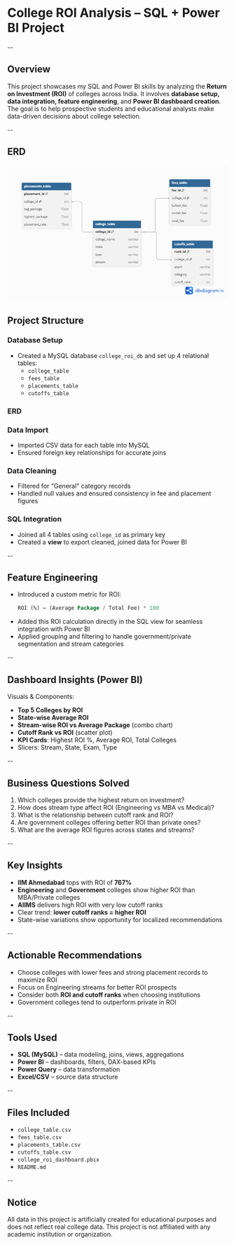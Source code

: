 # College ROI Analysis – SQL + Power BI Project

--
## Overview

This project showcases my SQL and Power BI skills by analyzing the **Return on Investment (ROI)** of colleges across India. It involves **database setup, data integration, feature engineering**, and **Power BI dashboard creation**. The goal is to help prospective students and educational analysts make data-driven decisions about college selection.

--
## ERD

 ![ERD](ERD.png)
## Project Structure

###  Database Setup
- Created a MySQL database `college_roi_db` and set up 4 relational tables:
  - `college_table`
  - `fees_table`
  - `placements_table`
  - `cutoffs_table`

### ERD


###  Data Import
- Imported CSV data for each table into MySQL
- Ensured foreign key relationships for accurate joins

###  Data Cleaning
- Filtered for "General" category records
- Handled null values and ensured consistency in fee and placement figures

###  SQL Integration
- Joined all 4 tables using `college_id` as primary key
- Created a **view** to export cleaned, joined data for Power BI

--

##  Feature Engineering

- Introduced a custom metric for ROI:
  ```sql
  ROI (%) = (Average Package / Total Fee) * 100
  ```
- Added this ROI calculation directly in the SQL view for seamless integration with Power BI
- Applied grouping and filtering to handle government/private segmentation and stream categories

--

##  Dashboard Insights (Power BI)

Visuals & Components:
-  **Top 5 Colleges by ROI**
-  **State-wise Average ROI**
-  **Stream-wise ROI vs Average Package** (combo chart)
-  **Cutoff Rank vs ROI** (scatter plot)
-  **KPI Cards**: Highest ROI %, Average ROI, Total Colleges
-  Slicers: Stream, State, Exam, Type

--

##  Business Questions Solved

1. Which colleges provide the highest return on investment?
2. How does stream type affect ROI (Engineering vs MBA vs Medical)?
3. What is the relationship between cutoff rank and ROI?
4. Are government colleges offering better ROI than private ones?
5. What are the average ROI figures across states and streams?

--

##  Key Insights

- **IIM Ahmedabad** tops with ROI of **767%**
- **Engineering** and **Government** colleges show higher ROI than MBA/Private colleges
- **AIIMS** delivers high ROI with very low cutoff ranks
- Clear trend: **lower cutoff ranks = higher ROI**
- State-wise variations show opportunity for localized recommendations

--

##  Actionable Recommendations

-  Choose colleges with lower fees and strong placement records to maximize ROI
-  Focus on Engineering streams for better ROI prospects
-  Consider both **ROI and cutoff ranks** when choosing institutions
-  Government colleges tend to outperform private in ROI

--

##  Tools Used

- **SQL (MySQL)** – data modeling, joins, views, aggregations
- **Power BI** – dashboards, filters, DAX-based KPIs
- **Power Query** – data transformation
- **Excel/CSV** – source data structure

--
##  Files Included

- `college_table.csv`
- `fees_table.csv`
- `placements_table.csv`
- `cutoffs_table.csv`
- `college_roi_dashboard.pbix`
- `README.md`

--

##  Notice

All data in this project is artificially created for educational purposes and does not reflect real college data. This project is not affiliated with any academic institution or organization.
